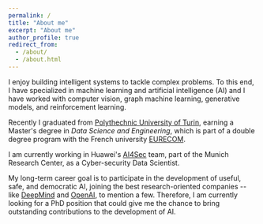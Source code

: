```yaml
---
permalink: /
title: "About me"
excerpt: "About me"
author_profile: true
redirect_from: 
  - /about/
  - /about.html
---
```


I enjoy building intelligent systems to tackle complex problems. To this end, I have specialized in machine learning and artificial intelligence (AI) and I have worked with computer vision, graph machine learning, generative models, and reinforcement learning. 

Recently I graduated from [Polythechnic University of Turin](https://www.polito.it/index.php?lang=en), earning a Master's degree in *Data Science and Engineering*, which is part of a double degree program with the French university [EURECOM](https://www.eurecom.fr/en/home).

I am currently working in Huawei's [AI4Sec](https://ai4sec.net/) team, part of the Munich Research Center, as a Cyber-security Data Scientist.

My long-term career goal is to participate in the development of useful, safe, and democratic AI, joining the best research-oriented companies -- like [DeepMind](https://www.deepmind.com/) and [OpenAI](https://openai.com/), to mention a few. Therefore, I am currently looking for a PhD position that could give me the chance to bring outstanding contributions to the development of AI.
